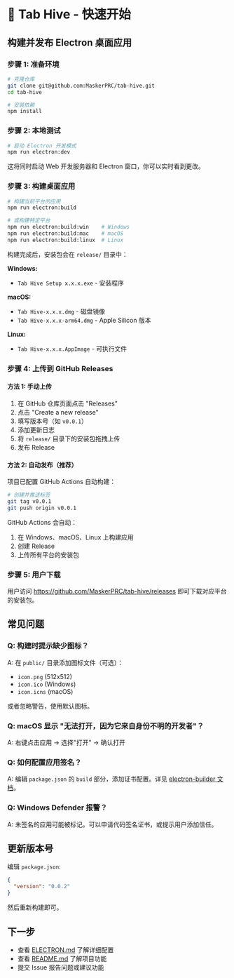 # 🐝 Tab Hive - 快速开始

## 构建并发布 Electron 桌面应用

### 步骤 1: 准备环境

```bash
# 克隆仓库
git clone git@github.com:MaskerPRC/tab-hive.git
cd tab-hive

# 安装依赖
npm install
```

### 步骤 2: 本地测试

```bash
# 启动 Electron 开发模式
npm run electron:dev
```

这将同时启动 Web 开发服务器和 Electron 窗口，你可以实时看到更改。

### 步骤 3: 构建桌面应用

```bash
# 构建当前平台的应用
npm run electron:build

# 或构建特定平台
npm run electron:build:win    # Windows
npm run electron:build:mac    # macOS  
npm run electron:build:linux  # Linux
```

构建完成后，安装包会在 `release/` 目录中：

**Windows:**
- `Tab Hive Setup x.x.x.exe` - 安装程序

**macOS:**
- `Tab Hive-x.x.x.dmg` - 磁盘镜像
- `Tab Hive-x.x.x-arm64.dmg` - Apple Silicon 版本

**Linux:**
- `Tab Hive-x.x.x.AppImage` - 可执行文件

### 步骤 4: 上传到 GitHub Releases

#### 方法 1: 手动上传

1. 在 GitHub 仓库页面点击 "Releases"
2. 点击 "Create a new release"
3. 填写版本号（如 `v0.0.1`）
4. 添加更新日志
5. 将 `release/` 目录下的安装包拖拽上传
6. 发布 Release

#### 方法 2: 自动发布（推荐）

项目已配置 GitHub Actions 自动构建：

```bash
# 创建并推送标签
git tag v0.0.1
git push origin v0.0.1
```

GitHub Actions 会自动：
1. 在 Windows、macOS、Linux 上构建应用
2. 创建 Release
3. 上传所有平台的安装包

### 步骤 5: 用户下载

用户访问 https://github.com/MaskerPRC/tab-hive/releases 即可下载对应平台的安装包。

## 常见问题

### Q: 构建时提示缺少图标？

A: 在 `public/` 目录添加图标文件（可选）：
- `icon.png` (512x512)
- `icon.ico` (Windows)
- `icon.icns` (macOS)

或者忽略警告，使用默认图标。

### Q: macOS 显示 "无法打开，因为它来自身份不明的开发者"？

A: 右键点击应用 → 选择"打开" → 确认打开

### Q: 如何配置应用签名？

A: 编辑 `package.json` 的 `build` 部分，添加证书配置。详见 [electron-builder 文档](https://www.electron.build/code-signing)。

### Q: Windows Defender 报警？

A: 未签名的应用可能被标记。可以申请代码签名证书，或提示用户添加信任。

## 更新版本号

编辑 `package.json`:

```json
{
  "version": "0.0.2"
}
```

然后重新构建即可。

## 下一步

- 查看 [ELECTRON.md](./ELECTRON.md) 了解详细配置
- 查看 [README.md](./README.md) 了解项目功能
- 提交 Issue 报告问题或建议功能

